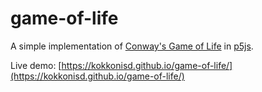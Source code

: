 # game-of-life

A simple implementation of [Conway's Game of Life](https://en.wikipedia.org/wiki/Conway%27s_Game_of_Life) in
[p5js](https://p5js.org/).

Live demo: [https://kokkonisd.github.io/game-of-life/](https://kokkonisd.github.io/game-of-life/)

